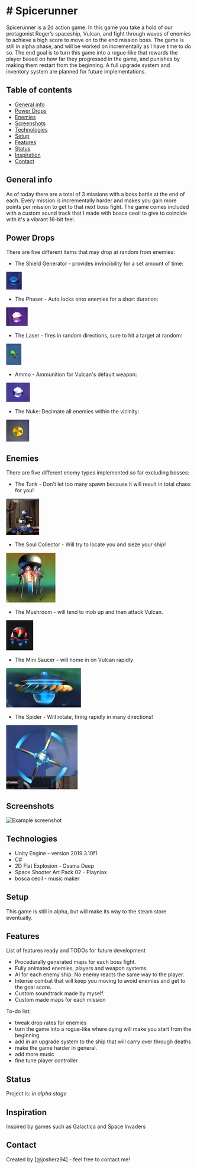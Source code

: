 # # Spicerunner
Spicerunner is a 2d action game.
In this game you take a hold of our protagonist Roger’s spaceship, Vulcan,
and fight through waves of enemies to achieve a high score to move on to the end mission boss.
The game is still in alpha phase, and will be worked on incrementally as I have time to do so.
The end goal is to turn this game into a rogue-like that rewards the player based on how far they 
progressed in the game, and punishes by making them restart from the beginning. A full upgrade system and
inventory system are planned for future implementations.

## Table of contents
* [General info](#general-info)
* [Power Drops](#power-drops)
* [Enemies](#enemies)
* [Screenshots](#screenshots)
* [Technologies](#technologies)
* [Setup](#setup)
* [Features](#features)
* [Status](#status)
* [Inspiration](#inspiration)
* [Contact](#contact)

## General info
As of today there are a total of 3 missions with a boss battle at the end of each. Every mission is incrementally harder
and makes you gain more points per mission to get to that next boss fight. The game comes included with a custom sound track
that I made with bosca ceoil to give to coincide with it's a vibrant 16-bit feel.

## Power Drops 
There are five different items that may drop at random from enemies:

* The Shield Generator - provides invincibility for a set amount of time:

![Shield](https://github.com/josherz94/spicerunner/blob/master/Screenshots/shield.PNG?raw=true)
* The Phaser - Auto locks onto enemies for a short duration:

![Phaser](https://github.com/josherz94/spicerunner/blob/master/Screenshots/phaser.PNG?raw=true)
* The Laser - fires in random directions, sure to hit a target at random:

![Laser](https://github.com/josherz94/spicerunner/blob/master/Screenshots/laser.PNG?raw=true)
* Ammo - Ammunition for Vulcan's default weapon:

![Ammo](https://github.com/josherz94/spicerunner/blob/master/Screenshots/ammo.PNG?raw=true)
* The Nuke: Decimate all enemies within the vicinity:

![Nuke](https://github.com/josherz94/spicerunner/blob/master/Screenshots/nuke.PNG?raw=true)

## Enemies
There are five different enemy types implemented so far excluding bosses:

* The Tank - Don't let too many spawn because it will result in total chaos for you!

![Tank](https://github.com/josherz94/spicerunner/blob/master/Screenshots/tank.PNG?raw=true)

* The Soul Collector - Will try to locate you and sieze your ship!

![Soul-Collector](https://github.com/josherz94/spicerunner/blob/master/Screenshots/soul_collector.PNG?raw=true)

* The Mushroom - will tend to mob up and then attack Vulcan.

![Mushroom](https://github.com/josherz94/spicerunner/blob/master/Screenshots/mushroom.PNG?raw=true)

* The Mini Saucer - will home in on Vulcan rapidly

![Mini-Saucer](https://github.com/josherz94/spicerunner/blob/master/Screenshots/mini_saucer.PNG?raw=true)

* The Spider - Will rotate, firing rapidly in many directions! 

![Spider](https://github.com/josherz94/spicerunner/blob/master/Screenshots/spider.PNG?raw=true)

## Screenshots
![Example screenshot](./img/screenshot.png)

## Technologies
* Unity Engine - version 2019.3.10f1 
* C#
* 2D Flat Explosion - Osama Deep
* Space Shooter Art Pack 02 - Playniax
* bosca ceoil - music maker

## Setup
This game is still in alpha, but will make its way to the steam store eventually.


## Features
List of features ready and TODOs for future development
* Procedurally generated maps for each boss fight.
* Fully animated enemies, players and weapon systems.
* AI for each enemy ship. No enemy reacts the same way to the player.
* Intense combat that will keep you moving to avoid enemies and get to the goal score.
* Custom soundtrack made by myself.
* Custom made maps for each mission

To-do list:
* tweak drop rates for enemies
* turn the game into a rogue-like where dying will make you start from the beginning
* add in an upgrade system to the ship that will carry over through deaths
* make the game harder in general.
* add more music
* fine tune player controller

## Status
Project is: _in alpha stage_

## Inspiration
Inspired by games such as Galactica and Space Invaders

## Contact
Created by [@josherz94] - feel free to contact me!
